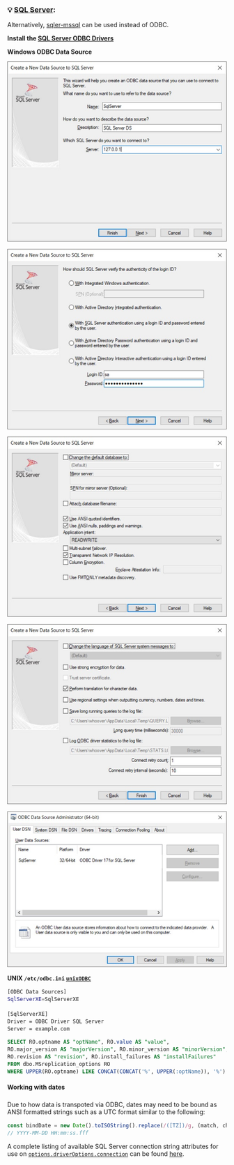 ### 💡 [SQL Server](https://www.microsoft.com/en-us/sql-server/):

Alternatively, [sqler-mssql](https://www.npmjs.com/package/sqler-mssql) can be used instead of ODBC.

__Install the [SQL Server ODBC Drivers](https://docs.microsoft.com/en-us/sql/connect/odbc/download-odbc-driver-for-sql-server)__

__Windows ODBC Data Source__

![Windows ODBC Data Source 1](./img/odbc-mssql-ds1.jpg "Windows ODBC Data Source 1")

![Windows ODBC Data Source 2](./img/odbc-mssql-ds2.jpg "Windows ODBC Data Source 2")

![Windows ODBC Data Source 3](./img/odbc-mssql-ds3.jpg "Windows ODBC Data Source 3")

![Windows ODBC Data Source 4](./img/odbc-mssql-ds4.jpg "Windows ODBC Data Source 4")

![Windows ODBC Data Source 5](./img/odbc-mssql-ds5.jpg "Windows ODBC Data Source 5")

__UNIX `/etc/odbc.ini` [`unixODBC`](http://www.unixodbc.org/)__
```bash
[ODBC Data Sources]
SqlServerXE=SqlServerXE

[SqlServerXE]
Driver = ODBC Driver SQL Server  
Server = example.com
```

```sql
SELECT RO.optname AS "optName", RO.value AS "value",
RO.major_version AS "majorVersion", RO.minor_version AS "minorVersion",
RO.revision AS "revision", RO.install_failures AS "installFailures"
FROM dbo.MSreplication_options RO
WHERE UPPER(RO.optname) LIKE CONCAT(CONCAT('%', UPPER(:optName)), '%')
```

#### Working with dates<sub id="dates"></sub>

Due to how data is transpoted via ODBC, dates may need to be bound as ANSI formatted strings such as a UTC format similar to the following:
```js
const bindDate = new Date().toISOString().replace(/([TZ])/g, (match, chr) => (chr === 'T' && ' ') || '');
// YYYY-MM-DD HH:mm:ss.fff
```

A complete listing of available SQL Server connection string attributes for use on [`options.driverOptions.connection`](global.html#OdbcConnectionOptions) can be found [here](https://docs.microsoft.com/en-us/sql/connect/odbc/dsn-connection-string-attribute).